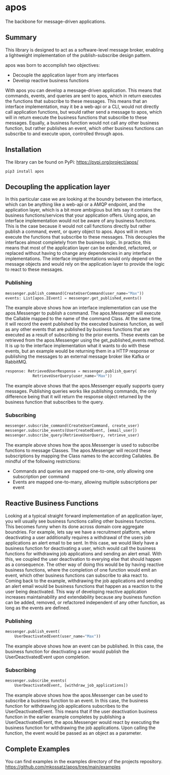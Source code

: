 # apos

The backbone for message-driven applications.

## Summary
This library is designed to act as a software-level message broker, enabling a lightweight implementation of the publish-subscribe design pattern.

apos was born to accomplish two objectives:
* Decouple the application layer from any interfaces
* Develop reactive business functions

With apos you can develop a message-driven application. This means that commands, events, and queries are sent to apos, which in return executes the functions that subscribe to these messages. This means that an interface implementation, may it be a web-api or a CLI, would not directly call  application functions, but would rather send a message to apos, which will in return execute the business functions that subscribe to these messages. Equally, a business function would not call any other business function, but rather publishes an event, which other business functions can subscribe to and execute upon, controlled through apos.


## Installation
The library can be found on PyPi:
https://pypi.org/project/apos/


```shell
pip3 install apos
```

## Decoupling the application layer
In this particular case we are looking at the boundry between the interface, which can be anything like a web-api or a AMQP endpoint, and the application layer, which is a bit more ambigious but lets say it contains the business functions/services that your application offers. Using apos, an interface implementation would not be aware of any business functions. This is the case because it would not call functions directly but rather publish a command, event, or query object to apos. Apos will in return execute the functions that subscribe to these messages. This decouples the interfaces almost completely from the business logic. In practice, this means that most of the application layer can be extended, refactored, or replaced without having to change any dependencies in any interface implementations. The interface implementations would only depend on the message objects and would rely on the application layer to provide the logic to react to these messages.

### Publishing

```python
messenger.publish_command(CreateUserCommand(user_name="Max"))
events: List[apos.IEvent] = messenger.get_published_events()
```
The example above shows how an interface implementation can use the apos.Messenger to publish a command. The apos.Messenger will execute the Callable mapped to the name of the command Class. At the same time, it will record the event published by the executed business function, as well as any other events that are published by business functions that are executed as a result of subscribing to the prior events. These events can be retrieved from the apos.Messenger using the get_published_events method. It is up to the interface implementation what it wants to do with these events, but an example would be returning them in a HTTP response or publishing the messages to an external message broker like Kafka or RabbitMQ.

```python
response: RetrievedUserResponse = messenger.publish_query(
            RetrieveUserQuery(user_name="Max"))
```
The example above shows that the apos.Messenger equally supports query messages. Publishing queries works like publishing commands, the only difference being that it will return the response object returned by the business function that subscribes to the query.

### Subscribing

```python
messenger.subscribe_command(CreateUserCommand, create_user)
messenger.subscribe_events(UserCreatedEvent, [email_user])
messenger.subscribe_query(RetrieveUserQuery, retrieve_user)
```
The example above shows how the apos.Messenger is used to subscribe functions to message Classes. The apos.Messenger will record these subscriptions by mapping the Class names to the according Callables. Be mindful of the following restrictions:
* Commands and queries are mapped one-to-one, only allowing one subscription per command
* Events are mapped one-to-many, allowing multiple subscriptions per event



## Reactive Business Functions
Looking at a typical straight forward implementation of an application layer, you will usually see business functions calling other business functions. This becomes funny when its done across domain core aggregate boundries. For example, lets say we have a recruitment platform, where deactivating a user additionally requires a withdrawal of the users job applications an alert email to be sent. In this case, we would likely have a business function for deactivating a user, which would call the business functions for withdrawing job applications and sending an alert email. With this, we coupled the user deactivation to everying else that should happen as a consequence. The other way of doing this would be by having reactive business functions, where the completion of one function would emit an event, which other business functions can subscribe to aka react to. Coming back to the example, withdrawing the job applications and sending an alert email would be business functions that happen as a reaction to the user being deactivated. This way of developing reactive application increases maintainability and extendability because any business function can be added, removed, or refactored independent of any other function, as long as the events are defined. 

### Publishing

```python
messenger.publish_event(
    UserDeactivatedEvent(user_name="Max"))
```
The example above shows how an event can be published. In this case, the business function for deactivating a user would publish the UserDeactivatedEvent upon completion.

### Subscribing

```python
messenger.subscribe_events(
    UserDeactivatedEvent, [withdraw_job_applications])
```
The example above shows how the apos.Messenger can be used to subscribe a business function to an event. In this case, the business function for withdrawing job applications subscribes to the UserDeactivatedEvent. This means that if the user deactivation business function in the earlier example completes by publishing a UserDeactivatedEvent, the apos.Messenger would react by executing the business function for withdrawing the job applications. Upon calling the function, the event would be passed as an object as a parameter.


## Complete Examples

You can find examples in the examples directory of the projects repository.
https://github.com/mkossatz/apos/tree/main/examples